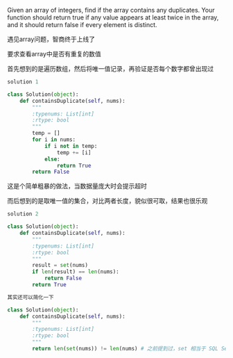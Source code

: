 Given an array of integers, find if the array contains any duplicates. Your function should return true if any value appears at least twice in the array, and it should return false if every element is distinct. 

遇见array问题，智商终于上线了

要求查看array中是否有重复的数值

首先想到的是遍历数组，然后将唯一值记录，再验证是否每个数字都曾出现过
```python
solution 1

class Solution(object):
    def containsDuplicate(self, nums):
        """
        :typenums: List[int]
        :rtype: bool
        """
        temp = []
        for i in nums:
            if i not in temp:
                temp += [i]
            else:
                return True
        return False
```
这是个简单粗暴的做法，当数据量庞大时会提示超时

 

而后想到的是取唯一值的集合，对比两者长度，貌似很可取，结果也很乐观
```python
solution 2

class Solution(object):
    def containsDuplicate(self, nums):
        """
        :typenums: List[int]
        :rtype: bool
        """
        result = set(nums)
        if len(result) == len(nums):
            return False
        return True

其实还可以简化一下

class Solution(object):
    def containsDuplicate(self, nums):
        """
        :typenums: List[int]
        :rtype: bool
        """
        return len(set(nums)) != len(nums) # 之前提到过，set 相当于 SQL Server 里的 distinct
